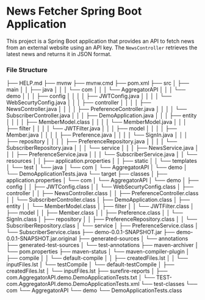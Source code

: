 # News Fetcher Spring Boot Application

This project is a Spring Boot application that provides an API to fetch news from an external website using an API key. The `NewsController` retrieves the latest news and returns it in JSON format.

### File Structure

├── HELP.md
├── mvnw
├── mvnw.cmd
├── pom.xml
├── src
│   ├── main
│   │   ├── java
│   │   │   └── com
│   │   │       └── AggregatorAPI
│   │   │           └── demo
│   │   │               ├── config
│   │   │               │   ├── JWTConfig.java
│   │   │               │   └── WebSecurtyConfig.java
│   │   │               ├── controller
│   │   │               │   ├── NewsController.java
│   │   │               │   ├── PreferenceController.java
│   │   │               │   └── SubscriberController.java
│   │   │               ├── DemoApplication.java
│   │   │               ├── entity
│   │   │               │   ├── MemberModel.class
│   │   │               │   └── MemberModel.java
│   │   │               ├── filter
│   │   │               │   └── JWTFilter.java
│   │   │               ├── model
│   │   │               │   ├── Member.java
│   │   │               │   ├── Preference.java
│   │   │               │   └── SignIn.java
│   │   │               ├── repository
│   │   │               │   ├── PreferenceRepository.java
│   │   │               │   └── SubscriberRepository.java
│   │   │               └── service
│   │   │                   ├── NewsService.java
│   │   │                   ├── PreferenceService.java
│   │   │                   └── SubscriberService.java
│   │   └── resources
│   │       ├── application.properties
│   │       ├── static
│   │       └── templates
│   └── test
│       └── java
│           └── com
│               └── AggregatorAPI
│                   └── demo
│                       └── DemoApplicationTests.java
└── target
    ├── classes
    │   ├── application.properties
    │   └── com
    │       └── AggregatorAPI
    │           └── demo
    │               ├── config
    │               │   ├── JWTConfig.class
    │               │   └── WebSecurtyConfig.class
    │               ├── controller
    │               │   ├── NewsController.class
    │               │   ├── PreferenceController.class
    │               │   └── SubscriberController.class
    │               ├── DemoApplication.class
    │               ├── entity
    │               │   └── MemberModel.class
    │               ├── filter
    │               │   └── JWTFilter.class
    │               ├── model
    │               │   ├── Member.class
    │               │   ├── Preference.class
    │               │   └── SignIn.class
    │               ├── repository
    │               │   ├── PreferenceRepository.class
    │               │   └── SubscriberRepository.class
    │               └── service
    │                   ├── PreferenceService.class
    │                   └── SubscriberService.class
    ├── demo-0.0.1-SNAPSHOT.jar
    ├── demo-0.0.1-SNAPSHOT.jar.original
    ├── generated-sources
    │   └── annotations
    ├── generated-test-sources
    │   └── test-annotations
    ├── maven-archiver
    │   └── pom.properties
    ├── maven-status
    │   └── maven-compiler-plugin
    │       ├── compile
    │       │   └── default-compile
    │       │       ├── createdFiles.lst
    │       │       └── inputFiles.lst
    │       └── testCompile
    │           └── default-testCompile
    │               ├── createdFiles.lst
    │               └── inputFiles.lst
    ├── surefire-reports
    │   ├── com.AggregatorAPI.demo.DemoApplicationTests.txt
    │   └── TEST-com.AggregatorAPI.demo.DemoApplicationTests.xml
    └── test-classes
        └── com
            └── AggregatorAPI
                └── demo
                    └── DemoApplicationTests.class


